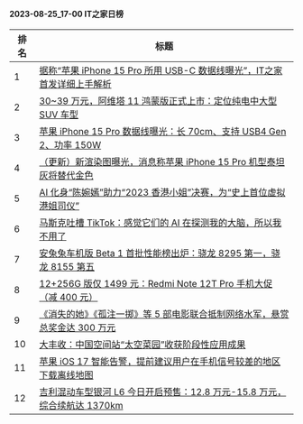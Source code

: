 #### 2023-08-25_17-00  IT之家日榜

| 排名 | 标题|
| --- | ---|
| 1 | [据称“苹果 iPhone 15 Pro 所用 USB-C 数据线曝光”，IT之家首发详细上手解析](https://www.ithome.com/0/714/649.htm) |
| 2 | [30~39 万元，阿维塔 11 鸿蒙版正式上市：定位纯电中大型 SUV 车型](https://www.ithome.com/0/714/682.htm) |
| 3 | [苹果 iPhone 15 Pro 数据线曝光：长 70cm、支持 USB4 Gen 2、功率 150W](https://www.ithome.com/0/714/703.htm) |
| 4 | [（更新）新渲染图曝光，消息称苹果 iPhone 15 Pro 机型泰坦灰将替代金色](https://www.ithome.com/0/714/702.htm) |
| 5 | [AI 化身“陈婉嫣”助力“2023 香港小姐”决赛，为“史上首位虚拟港姐司仪”](https://www.ithome.com/0/714/634.htm) |
| 6 | [马斯克吐槽 TikTok：感觉它们的 AI 在探测我的大脑，所以我不用了](https://www.ithome.com/0/714/713.htm) |
| 7 | [安兔兔车机版 Beta 1 首批性能榜出炉：骁龙 8295 第一，骁龙 8155 第五](https://www.ithome.com/0/714/645.htm) |
| 8 | [12+256G 版仅 1499 元：Redmi Note 12T Pro 手机大促（减 400 元）](https://www.ithome.com/0/714/752.htm) |
| 9 | [《消失的她》《孤注一掷》等 5 部电影联合抵制网络水军，悬赏总奖金达 300 万元](https://www.ithome.com/0/714/625.htm) |
| 10 | [大丰收：中国空间站“太空菜园”收获阶段性应用成果](https://www.ithome.com/0/714/698.htm) |
| 11 | [苹果 iOS 17 智能告警，提前建议用户在手机信号较差的地区下载离线地图](https://www.ithome.com/0/714/696.htm) |
| 12 | [吉利混动车型银河 L6 今日开启预售：12.8 万元-15.8 万元，综合续航达 1370km](https://www.ithome.com/0/714/750.htm) |
